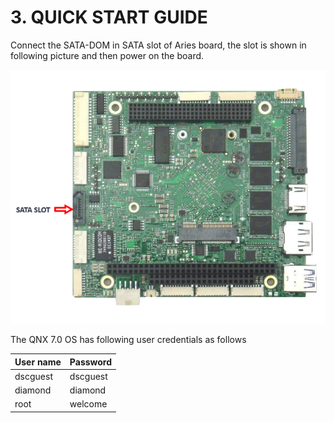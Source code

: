 # 3. QUICK START GUIDE

Connect the SATA-DOM in SATA slot of Aries board, the slot is shown in following picture and then power on the board.

![                     Figure 1: SATA Slot in Aries Board](../../../.gitbook/assets/1.png)

The QNX 7.0 OS has following user credentials as follows

| **User name** | **Password** |
| :--- | :--- |
| dscguest | dscguest |
| diamond | diamond |
| root | welcome |

## 

